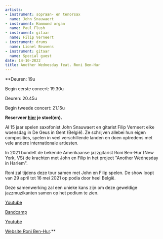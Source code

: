 ```yaml
---
artists:
- instrument: sopraan- en tenorsax
  name: John Snauwaert
- instrument: Hammond organ
  name: Paul Flush
- instrument: gitaar
  name: Filip Verneert
- instrument: drums
  name: Lionel Beuvens
- instrument: gitaar
  name: Special guest
date: 14-10-2022
title: Another Wednesday feat. Roni Ben-Hur
---
```

**Deuren: 19u 

Begin eerste concert: 19.30u 

Deuren: 20.45u 

Begin tweede concert: 21.15u 

**Reserveer [hier](https://ticketshop.ticketmatic.com/mechelen/jazzzolder) je stoel(en).** 

Al 15 jaar spelen saxofonist John Snauwaert en gitarist Filip Verneert elke woensdag in De Geus in Gent (België).
Ze schrijven allebei hun eigen composities, spelen in veel verschillende landen en doen 
optredens met vele andere internationale artiesten. 

In 2021 bundelt de bekende Amerikaanse jazzgitarist Roni Ben-Hur (New York, VS) de krachten met 
John en Filip in het project "Another Wednesday in Harlem". 

Roni zal tijdens deze tour samen met John en Filip spelen.
De show loopt van 29 april tot 16 mei 2021 op podia door heel België. 

Deze samenwerking zal een unieke kans zijn om deze geweldige jazzmuzikanten samen op het podium te zien.

[Youtube](https://www.youtube.com/watch?v=19lmgVvG_nU&feature=youtu.be) 

[Bandcamp](https://anotherwednesday.bandcamp.com/track/soty) 

[Youtube](https://www.youtube.com/watch?v=KF__aJz439w) 

[Website Roni Ben-Hur](https://www.ronibenhur.com/).**